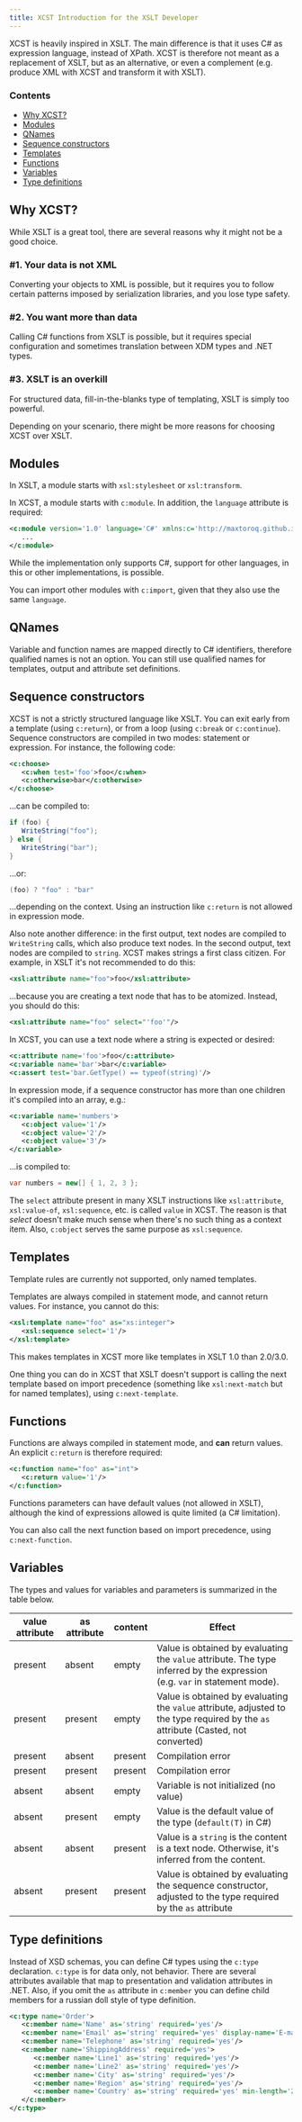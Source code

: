 ```yaml
---
title: XCST Introduction for the XSLT Developer
---
```


XCST is heavily inspired in XSLT. The main difference is that it uses C# as expression language, instead of XPath. XCST is therefore not meant as a replacement of XSLT, but as an alternative, or even a complement (e.g. produce XML with XCST and transform it with XSLT).

### Contents
- [Why XCST?](#why-xcst)
- [Modules](#modules)
- [QNames](#qnames)
- [Sequence constructors](#sequence-constructors)
- [Templates](#templates)
- [Functions](#functions)
- [Variables](#variables)
- [Type definitions](#type-definitions)

Why XCST?
---------
While XSLT is a great tool, there are several reasons why it might not be a good choice.

### #1. Your data is not XML
Converting your objects to XML is possible, but it requires you to follow certain patterns imposed by serialization libraries, and you lose type safety.

### #2. You want more than data
Calling C# functions from XSLT is possible, but it requires special configuration and sometimes translation between XDM types and .NET types.

### #3. XSLT is an overkill
For structured data, fill-in-the-blanks type of templating, XSLT is simply too powerful.

Depending on your scenario, there might be more reasons for choosing XCST over XSLT.

Modules
-------
In XSLT, a module starts with `xsl:stylesheet` or `xsl:transform`.

In XCST, a module starts with `c:module`. In addition, the `language` attribute is required:

```xml
<c:module version='1.0' language='C#' xmlns:c='http://maxtoroq.github.io/XCST'>
   ...
</c:module>
```

While the implementation only supports C#, support for other languages, in this or other implementations, is possible.

You can import other modules with `c:import`, given that they also use the same `language`.

QNames
------
Variable and function names are mapped directly to C# identifiers, therefore qualified names is not an option. You can still use qualified names for templates, output and attribute set definitions.

Sequence constructors
---------------------
XCST is not a strictly structured language like XSLT. You can exit early from a template (using `c:return`), or from a loop (using `c:break` or `c:continue`). Sequence constructors are compiled in two modes: statement or expression. For instance, the following code:

```xml
<c:choose>
   <c:when test='foo'>foo</c:when>
   <c:otherwise>bar</c:otherwise>
</c:choose>
```

...can be compiled to:

```csharp
if (foo) {
   WriteString("foo");
} else {
   WriteString("bar");
}
```

...or:

```csharp
(foo) ? "foo" : "bar"
```

...depending on the context. Using an instruction like `c:return` is not allowed in expression mode.

Also note another difference: in the first output, text nodes are compiled to `WriteString` calls, which also produce text nodes. In the second output, text nodes are compiled to `string`. XCST makes strings a first class citizen. For example, in XSLT it's not recommended to do this:

```xml
<xsl:attribute name="foo">foo</xsl:attribute>
```

...because you are creating a text node that has to be atomized. Instead, you should do this:

```xml
<xsl:attribute name="foo" select="'foo'"/>
```

In XCST, you can use a text node where a string is expected or desired:

```xml
<c:attribute name='foo'>foo</c:attribute>
<c:variable name='bar'>bar</c:variable>
<c:assert test='bar.GetType() == typeof(string)'/>
```

In expression mode, if a sequence constructor has more than one children it's compiled into an array, e.g.:

```xml
<c:variable name='numbers'>
   <c:object value='1'/>
   <c:object value='2'/>
   <c:object value='3'/>
</c:variable>
```

...is compiled to:

```csharp
var numbers = new[] { 1, 2, 3 };
```

<div class="note">
The <code>select</code> attribute present in many XSLT instructions like <code>xsl:attribute</code>, <code>xsl:value-of</code>, <code>xsl:sequence</code>, etc. is called <code>value</code> in XCST. The reason is that <em>select</em> doesn't make much sense when there's no such thing as a context item. Also, <code>c:object</code> serves the same purpose as <code>xsl:sequence</code>.
</div>

Templates
---------
Template rules are currently not supported, only named templates.

Templates are always compiled in statement mode, and cannot return values. For instance, you cannot do this:

```xml
<xsl:template name="foo" as="xs:integer">
   <xsl:sequence select='1'/>
</xsl:template>
```

This makes templates in XCST more like templates in XSLT 1.0 than 2.0/3.0.

One thing you can do in XCST that XSLT doesn't support is calling the next template based on import precedence (something like `xsl:next-match` but for named templates), using `c:next-template`.

Functions
---------
Functions are always compiled in statement mode, and **can** return values. An explicit `c:return` is therefore required:

```xml
<c:function name="foo" as="int">
   <c:return value='1'/>
</c:function>
```

Functions parameters can have default values (not allowed in XSLT), although the kind of expressions allowed is quite limited (a C# limitation).

You can also call the next function based on import precedence, using `c:next-function`.

Variables
---------
The types and values for variables and parameters is summarized in the table below.

value attribute | as attribute | content | Effect
------- | ------- | -------- | -------
present | absent | empty | Value is obtained by evaluating the `value` attribute. The type inferred by the expression (e.g. `var` in statement mode).
present | present | empty | Value is obtained by evaluating the `value` attribute, adjusted to the type required by the `as` attribute (Casted, not converted)
present | absent | present | Compilation error
present | present | present | Compilation error
absent | absent | empty | Variable is not initialized (no value)
absent | present | empty | Value is the default value of the type (`default(T)` in C#)
absent | absent | present | Value is a `string` is the content is a text node. Otherwise, it's inferred from the content.
absent | present | present | Value is obtained by evaluating the sequence constructor, adjusted to the type required by the `as` attribute

Type definitions
----------------
Instead of XSD schemas, you can define C# types using the `c:type` declaration. `c:type` is for data only, not behavior. There are several attributes available that map to presentation and validation attributes in .NET. Also, if you omit the `as` attribute in `c:member` you can define child members for a russian doll style of type definition.

```xml
<c:type name='Order'>
   <c:member name='Name' as='string' required='yes'/>
   <c:member name='Email' as='string' required='yes' display-name='E-mail'/>
   <c:member name='Telephone' as='string' required='yes'/>
   <c:member name='ShippingAddress' required='yes'>
      <c:member name='Line1' as='string' required='yes'/>
      <c:member name='Line2' as='string' required='yes'/>
      <c:member name='City' as='string' required='yes'/>
      <c:member name='Region' as='string' required='yes'/>
      <c:member name='Country' as='string' required='yes' min-length='2' max-length='2'/>
   </c:member>
</c:type>
```

